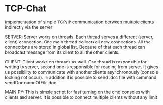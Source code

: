 # TCP-Chat
Implementation of simple TCP/IP communication between multiple clients indirectly via the server

SERVER:
Server works on threads. Each thread serves a different (server, client) connection. One main thread collects all new connections. All the connections are stored
in global list. Because of that each thread can broadcast message from its client to all the other clients.

CLIENT:
Client works on threads as well. One thread is responsible for writing to server, second one is responsible for reading from server. It gives us possibility to communicate with another clients asynchronously (console locking not occur). In addition it is possible to send .doc file with command sendDoc nameOfFile.doc.

MAIN.PY:
This is simple script for fast turning on the cmd consoles with clients and server. It is possible to connect multiple clients without any limit
